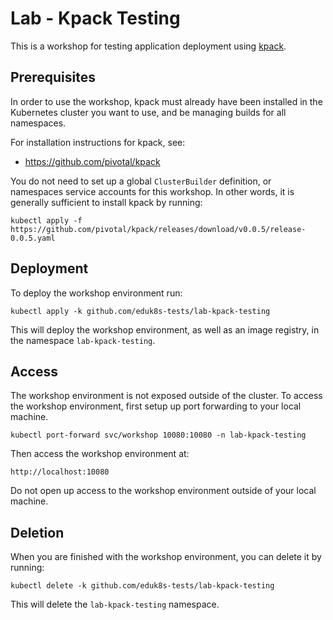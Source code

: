 Lab - Kpack Testing
===================

This is a workshop for testing application deployment using [kpack](https://github.com/pivotal/kpack).

Prerequisites
-------------

In order to use the workshop, kpack must already have been installed in the Kubernetes cluster you want to use, and be managing builds for all namespaces.

For installation instructions for kpack, see:

* https://github.com/pivotal/kpack

You do not need to set up a global `ClusterBuilder` definition, or namespaces service accounts for this workshop. In other words, it is generally sufficient to install kpack by running:

```
kubectl apply -f https://github.com/pivotal/kpack/releases/download/v0.0.5/release-0.0.5.yaml
```

Deployment
----------

To deploy the workshop environment run:

```
kubectl apply -k github.com/eduk8s-tests/lab-kpack-testing
```

This will deploy the workshop environment, as well as an image registry, in the namespace `lab-kpack-testing`.

Access
------

The workshop environment is not exposed outside of the cluster. To access the workshop environment, first setup up port forwarding to your local machine.

```
kubectl port-forward svc/workshop 10080:10080 -n lab-kpack-testing
```

Then access the workshop environment at:

```
http://localhost:10080
```

Do not open up access to the workshop environment outside of your local machine.

Deletion
--------

When you are finished with the workshop environment, you can delete it by running:

```
kubectl delete -k github.com/eduk8s-tests/lab-kpack-testing
```

This will delete the `lab-kpack-testing` namespace.
